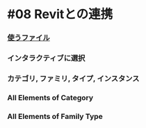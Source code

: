 # \#08 Revitとの連携

### [使うファイル](https://www.dropbox.com/sh/l37yqbymcwpp7pz/AAA8pujVGYAjX7CWZu25v1Vqa?dl=0)

### インタラクティブに選択

### カテゴリ, ファミリ, タイプ, インスタンス

### All Elements of Category

### All Elements of Family Type

